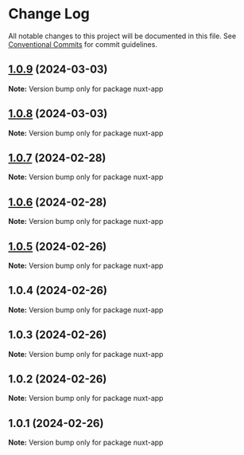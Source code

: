 # Change Log

All notable changes to this project will be documented in this file.
See [Conventional Commits](https://conventionalcommits.org) for commit guidelines.

## [1.0.9](https://github.com/oceanapplications/vsf-integration-24/compare/v1.0.8...v1.0.9) (2024-03-03)

**Note:** Version bump only for package nuxt-app





## [1.0.8](https://github.com/oceanapplications/vsf-integration-24/compare/v1.0.7...v1.0.8) (2024-03-03)

**Note:** Version bump only for package nuxt-app





## [1.0.7](https://github.com/oceanapplications/vsf-integration-24/compare/v1.0.6...v1.0.7) (2024-02-28)

**Note:** Version bump only for package nuxt-app





## [1.0.6](https://github.com/oceanapplications/vsf-integration-24/compare/v1.0.5...v1.0.6) (2024-02-28)

**Note:** Version bump only for package nuxt-app





## [1.0.5](https://github.com/oceanapplications/vsf-integration-24/compare/v1.0.4...v1.0.5) (2024-02-26)

**Note:** Version bump only for package nuxt-app





## 1.0.4 (2024-02-26)

**Note:** Version bump only for package nuxt-app





## 1.0.3 (2024-02-26)

**Note:** Version bump only for package nuxt-app





## 1.0.2 (2024-02-26)

**Note:** Version bump only for package nuxt-app





## 1.0.1 (2024-02-26)

**Note:** Version bump only for package nuxt-app

